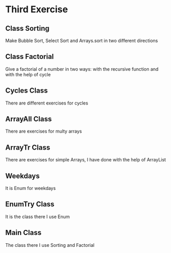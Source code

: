 # Third Exercise
## Class Sorting
Make Bubble Sort, Select Sort and Arrays.sort in two different directions
## Class Factorial
Give a factorial of a number in two ways: with the recursive function and with the help of cycle
## Cycles Class
There are different exercises for cycles
## ArrayAll Class
There are exercises for multy arrays
## ArrayTr Class
There are exercises for simple Arrays, I have done with the help of ArrayList
## Weekdays
It is Enum for weekdays
## EnumTry Class
It is the class there I use Enum 
## Main Class
The class there I use Sorting and Factorial
